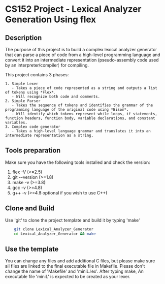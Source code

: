 CS152 Project - Lexical Analyzer Generation Using flex
===============================================================
## Description

The purpose of this project is to build a complex lexical analyzer generator that can parse a piece of code from a high-level programming language and convert it into an intermediate representation (pseudo-assembly code used by an interpreter/compiler) for compiling.

This project contains 3 phases:
```
1. Simple Lexer
   - Takes a piece of code represented as a string and outputs a list of tokens using *Flex*.
   - Will recognize both code and comments.
2. Simple Parser
   - Takes the sequence of tokens and identifies the grammar of the programming language of the original code using *Bison*.
   - Will identify which tokens represent while loops, if statements, function headers, function body, variable declarations, and constant variables.
3. Complex code generator
   - Takes a high-level language grammar and translates it into an intermediate representation as a string.
```

## Tools preparation

Make sure you have the following tools installed and check the version:
1. flex -V       (>=2.5)
2. git --version (>=1.8)
3. make -v       (>=3.8)
4. gcc -v        (>=4.8)
5. g++ -v        (>=4.8 optional if you wish to use C++)

## Clone and Build

Use 'git' to clone the project template and build it by typing 'make'

```sh
    git clone Lexical_Analyzer_Generator
    cd Lexical_Analyzer_Generator && make
```

## Use the template

You can change any files and add additional C files, but please make sure all files are linked to the final executable file in Makefile. Please don't change the name of 'Makefile' and 'miniL.lex'. After typing make, An executable file 'miniL' is expected to be created as your lexer.
